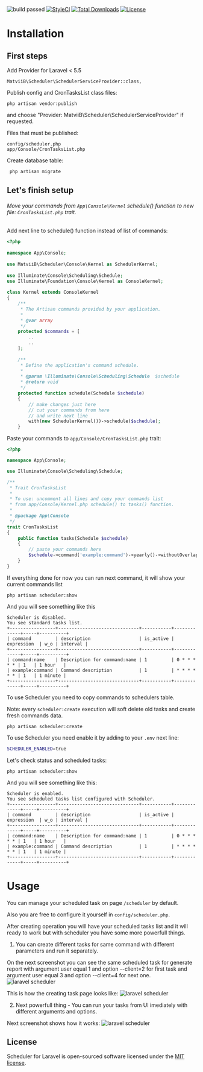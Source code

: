 <p><img src="https://scrutinizer-ci.com/g/MatviiB/scheduler/badges/build.png?b=master" alt="build passed">
<a href="https://styleci.io/repos/118903237"><img src="https://styleci.io/repos/118903237/shield?branch=master" alt="StyleCI"></a>
<!-- <a href="https://scrutinizer-ci.com/g/MatviiB/scheduler" title="Code Quality"><img src="https://scrutinizer-ci.com/g/MatviiB/scheduler/badges/quality-score.png?b=master"> -->
<a href="https://packagist.org/packages/matviib/scheduler"><img src="https://poser.pugx.org/matviib/scheduler/d/total.svg" alt="Total Downloads"></a>
<a href="https://packagist.org/packages/matviib/scheduler"><img src="https://poser.pugx.org/matviib/scheduler/license.svg" alt="License"></a></p>

# Installation

## First steps
Add Provider for Laravel < 5.5
```
MatviiB\Scheduler\SchedulerServiceProvider::class,
```
Publish config and CronTasksList class files:
```
php artisan vendor:publish
```
and choose "Provider: MatviiB\Scheduler\SchedulerServiceProvider" if requested.

Files that must be published:
```
config/scheduler.php
app/Console/CronTasksList.php
```

Create database table:
```sh
 php artisan migrate
 ```
## Let's finish setup

###### Move your commands from `App\Console\Kernel` schedule() function to new file: `CronTasksList.php` trait.

Add next line to schedule() function instead of list of commands:

```php
<?php
 
namespace App\Console;
 
use MatviiB\Scheduler\Console\Kernel as SchedulerKernel;
 
use Illuminate\Console\Scheduling\Schedule;
use Illuminate\Foundation\Console\Kernel as ConsoleKernel;
 
class Kernel extends ConsoleKernel
{
    /**
     * The Artisan commands provided by your application.
     *
     * @var array
     */
    protected $commands = [
        ..
        ..
    ];
 
    /**
     * Define the application's command schedule.
     *
     * @param \Illuminate\Console\Scheduling\Schedule  $schedule
     * @return void
     */
    protected function schedule(Schedule $schedule)
    {
        // make changes just here
        // cut your commands from here
        // and write next line
        with(new SchedulerKernel())->schedule($schedule);
    }
```
Paste your commands to `app/Console/CronTasksList.php` trait:
```php
<?php

namespace App\Console;

use Illuminate\Console\Scheduling\Schedule;

/**
 * Trait CronTasksList
 *
 * To use: uncomment all lines and copy your commands list
 * from app/Console/Kernel.php schedule() to tasks() function.
 *
 * @package App\Console
 */
trait CronTasksList
{
    public function tasks(Schedule $schedule)
    {
        // paste your commands here
        $schedule->command('example:command')->yearly()->withoutOverlapping();
    }
}
```

If everything done for now you can run next command, it will show your current commands list
```
php artisan scheduler:show
```

And you will see something like this
```
Scheduler is disabled.
You see standard tasks list.
+-----------------+------------------------------+-----------+-------------+-----+----------+
| command         | description                  | is_active | expression  | w_o | interval |
+-----------------+------------------------------+-----------+-------------+-----+----------+
| command:name    | Description for command:name | 1         | 0 * * * * * | 1   | 1 hour   |
| example:command | Command description          | 1         | * * * * * * | 1   | 1 minute |
+-----------------+------------------------------+-----------+-------------+-----+----------+

```

To use Scheduler you need to copy commands to schedulers table.
 
Note: every `scheduler:create` execution will soft delete old tasks and create fresh commands data.
```
php artisan scheduler:create
```

To use Scheduler you need enable it by adding to your `.env` next line:
 ```sh
SCHEDULER_ENABLED=true
```

Let's check status and scheduled tasks:
```
php artisan scheduler:show
```

And you will see something like this:
```
Scheduler is enabled.
You see scheduled tasks list configured with Scheduler.
+-----------------+------------------------------+-----------+-------------+-----+----------+
| command         | description                  | is_active | expression  | w_o | interval |
+-----------------+------------------------------+-----------+-------------+-----+----------+
| command:name    | Description for command:name | 1         | 0 * * * * * | 1   | 1 hour   |
| example:command | Command description          | 1         | * * * * * * | 1   | 1 minute |
+-----------------+------------------------------+-----------+-------------+-----+----------+
```
# Usage
You can manage your scheduled task on page `/scheduler` by default.

Also you are free to configure it yourself in `config/scheduler.php`.

After creating operation you will have your scheduled tasks list and it will ready to work but with scheduler you have some more powerfull things.

1. You can create different tasks for same command with different parameters and run it separately.

On the next screenshot you can see the same scheduled task for generate report with argument user equal 1 and option --client=2 for first task and argument user equal 3 and option --client=4 for next one.
![laravel scheduler](https://gitlab.com/MatviiB/assets/raw/master/y3Sxuz5dTEWmZS4pLsBuIQ.png)

This is how the creating task page looks like:
![laravel scheduler](https://gitlab.com/MatviiB/assets/raw/master/CzMUlry8Qcq3pr8WvZ-Opw.png)

2. Next powerfull thing - You can run your tasks from UI imediately with different arguments and options.

Next screenshot shows how it works:
![laravel scheduler](https://gitlab.com/MatviiB/assets/raw/master/dDiOSy3hSxKAOASqiFxFIA.png)

## License

Scheduler for Laravel is open-sourced software licensed under the [MIT license](https://opensource.org/licenses/MIT).

